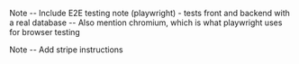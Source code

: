 Note -- Include E2E testing note (playwright) - tests front and backend with a real database
     -- Also mention chromium, which is what playwright uses for browser testing


Note -- Add stripe instructions